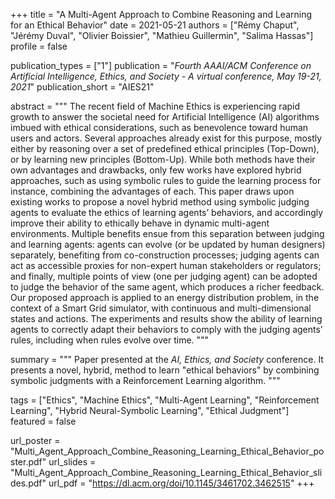 +++
title = "A Multi-Agent Approach to Combine Reasoning and Learning for an Ethical Behavior"
date = 2021-05-21
authors = ["Rémy Chaput", "Jérémy Duval", "Olivier Boissier", "Mathieu Guillermin", "Salima Hassas"]
profile = false

publication_types = ["1"]
publication = "*Fourth AAAI/ACM Conference on Artificial Intelligence, Ethics, and Society - A virtual conference, May 19-21, 2021*"
publication_short = "AIES21"

abstract = """
The recent field of Machine Ethics is experiencing rapid growth to
answer the societal need for Artificial Intelligence (AI) algorithms
imbued with ethical considerations, such as benevolence toward
human users and actors. Several approaches already exist for this
purpose, mostly either by reasoning over a set of predefined ethical
principles (Top-Down), or by learning new principles (Bottom-Up).
While both methods have their own advantages and drawbacks,
only few works have explored hybrid approaches, such as using
symbolic rules to guide the learning process for instance, combining
the advantages of each. This paper draws upon existing works
to propose a novel hybrid method using symbolic judging agents to
evaluate the ethics of learning agents’ behaviors, and accordingly
improve their ability to ethically behave in dynamic multi-agent environments.
Multiple benefits ensue from this separation between
judging and learning agents: agents can evolve (or be updated by
human designers) separately, benefiting from co-construction processes;
judging agents can act as accessible proxies for non-expert
human stakeholders or regulators; and finally, multiple points of
view (one per judging agent) can be adopted to judge the behavior of
the same agent, which produces a richer feedback. Our proposed approach
is applied to an energy distribution problem, in the context
of a Smart Grid simulator, with continuous and multi-dimensional
states and actions. The experiments and results show the ability of
learning agents to correctly adapt their behaviors to comply with
the judging agents’ rules, including when rules evolve over time.
"""

summary = """
Paper presented at the *AI, Ethics, and Society* conference. It presents a
novel, hybrid, method to learn \"ethical behaviors\" by combining symbolic
judgments with a Reinforcement Learning algorithm.
"""

tags = ["Ethics", "Machine Ethics", "Multi-Agent Learning", 
"Reinforcement Learning", "Hybrid Neural-Symbolic Learning", "Ethical Judgment"]
featured = false

url_poster = "Multi_Agent_Approach_Combine_Reasoning_Learning_Ethical_Behavior_poster.pdf"
url_slides = "Multi_Agent_Approach_Combine_Reasoning_Learning_Ethical_Behavior_slides.pdf"
url_pdf = "https://dl.acm.org/doi/10.1145/3461702.3462515"
+++
